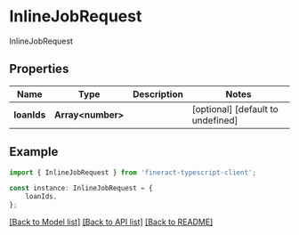 # InlineJobRequest

InlineJobRequest

## Properties

Name | Type | Description | Notes
------------ | ------------- | ------------- | -------------
**loanIds** | **Array&lt;number&gt;** |  | [optional] [default to undefined]

## Example

```typescript
import { InlineJobRequest } from 'fineract-typescript-client';

const instance: InlineJobRequest = {
    loanIds,
};
```

[[Back to Model list]](../README.md#documentation-for-models) [[Back to API list]](../README.md#documentation-for-api-endpoints) [[Back to README]](../README.md)
